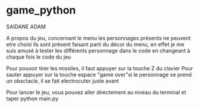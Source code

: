 # game_python
SAIDANE ADAM

A propos du jeu, concernant le menu les personnages présents ne peuvent etre choisi ils sont présent faisant parti du décor du menu, en effet je me suis amusé à tester les différents personnage dans le code en changeant à chaque fois le code du jeu

Pour pouvoir tirer les missiles, il faut appuyer sur la touche Z du clavier
Pour sauter appuyer sur la touche espace
"game over"si le personnage se prend un obsctacle, il se fait electrocuter juste avant

Pour lancer le jeu, vous pouvez aller directement au niveau du terminal et taper python main.py
